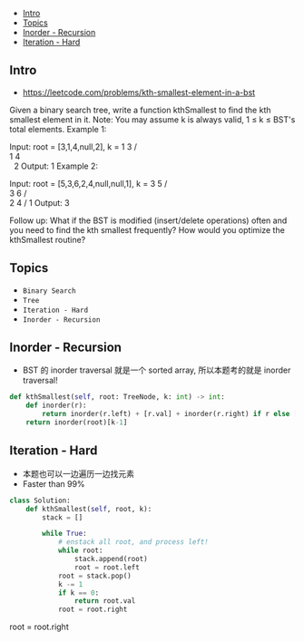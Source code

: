 - [Intro](#intro)
- [Topics](#topics)
- [Inorder - Recursion](#inorder---recursion)
- [Iteration - Hard](#iteration---hard)

## Intro

- https://leetcode.com/problems/kth-smallest-element-in-a-bst

Given a binary search tree, write a function kthSmallest to find the kth smallest element in it.
Note: 
You may assume k is always valid, 1 ≤ k ≤ BST's total elements.
Example 1:

Input: root = [3,1,4,null,2], k = 1
   3
  / \
 1   4
  \
   2
Output: 1
Example 2:

Input: root = [5,3,6,2,4,null,null,1], k = 3
       5
      / \
     3   6
    / \
   2   4
  /
 1
Output: 3

Follow up:
What if the BST is modified (insert/delete operations) often and you need to find the kth smallest frequently? How would you optimize the kthSmallest routine?




## Topics

- `Binary Search`
- `Tree`
- `Iteration - Hard`
- `Inorder - Recursion`


## Inorder - Recursion


- BST 的 inorder traversal 就是一个 sorted array, 所以本题考的就是 inorder traversal!

```py
def kthSmallest(self, root: TreeNode, k: int) -> int:
    def inorder(r):
        return inorder(r.left) + [r.val] + inorder(r.right) if r else []
    return inorder(root)[k-1]
```


## Iteration - Hard

- 本题也可以一边遍历一边找元素
- Faster than 99%


```py
class Solution:
    def kthSmallest(self, root, k):
        stack = []

        while True:
            # enstack all root, and process left!
            while root:
                stack.append(root)
                root = root.left
            root = stack.pop()
            k -= 1
            if k == 0:
                return root.val
            root = root.right
```







root = root.right
```







